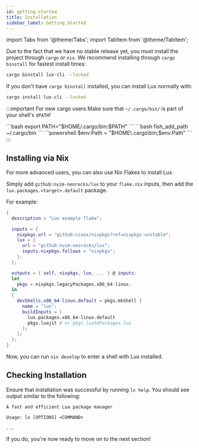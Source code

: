 ```yaml
---
id: getting-started
title: Installation
sidebar_label: Getting Started
---
```


import Tabs from '@theme/Tabs';
import TabItem from '@theme/TabItem';

Due to the fact that we have no stable release yet, you must install the project
through `cargo` or `nix`. We recommend installing through `cargo binstall` for fastest install times:

```sh
cargo binstall lux-cli --locked
```

If you don't have `cargo binstall` installed, you can install Lux normally with:

```sh
cargo install lux-cli --locked
```

:::important For new cargo users
Make sure that `~/.cargo/bin/` is part of your shell's `$PATH`!

<Tabs>
    <TabItem value="sh" value="bash / zsh">
    ```bash
    export PATH="$HOME/.cargo/bin:$PATH"
    ```
    </TabItem>
    <TabItem value="fish" value="fish">
    ```bash
    fish_add_path ~/.cargo/bin
    ```
    </TabItem>
    <TabItem value="powershell" value="powershell">
    ```powershell
    $env:Path = "$HOME\.cargo\bin;$env:Path"
    ```
    </TabItem>
</Tabs>
:::

## Installing via Nix

For more advanced users, you can also use Nix Flakes to install Lux.

Simply add `github:nvim-neorocks/lux` to your `flake.nix` inputs, then add the `lux.packages.<target>.default` package.

For example:
```nix
{
  description = "Lux example flake";

  inputs = {
    nixpkgs.url = "github:nixos/nixpkgs?ref=nixpkgs-unstable";
    lux = {
      url = "github:nvim-neorocks/lux";
      inputs.nixpkgs.follows = "nixpkgs";
    };
  };

  outputs = { self, nixpkgs, lux, ... } @ inputs:
  let
    pkgs = nixpkgs.legacyPackages.x86_64-linux;
  in
  {
    devShells.x86_64-linux.default = pkgs.mkShell {
      name = "lux";
      buildInputs = [
        lux.packages.x86_64-linux.default
        pkgs.luajit # or pkgs.lua54Packages.lua
      ];
    };
  };
}
```

Now, you can run `nix develop` to enter a shell with Lux installed.

## Checking Installation

Ensure that installation was successful by running `lx help`.
You should see output similar to the following:
```
A fast and efficient Lua package manager

Usage: lx [OPTIONS] <COMMAND>

...
```

If you do, you're now ready to move on to the next section!
